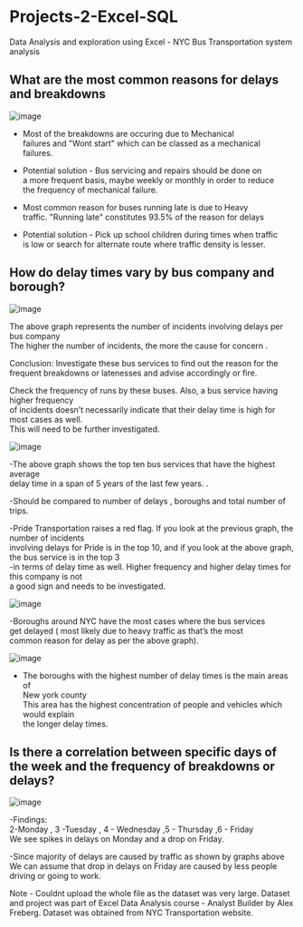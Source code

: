 # Projects-2-Excel-SQL
Data Analysis and exploration using Excel - NYC Bus Transportation system analysis

## What are the most common reasons for delays and breakdowns
![image](https://github.com/user-attachments/assets/0278cc79-5738-4ea8-8c5a-d74cda73f5f3)

-	Most of the breakdowns are occuring due to Mechanical						
failures and "Wont start" which can be classed as a mechanical						
failures.						
						
- Potential solution - Bus servicing and repairs should be done on 						
a more frequent basis, maybe weekly or monthly in order to reduce						
the frequency of mechanical failure. 

- Most common reason for buses running late is due to Heavy						
traffic.  "Running late" constitutes 93.5% of the reason for delays 						
						
- Potential solution - Pick up school children during times when traffic 						
is low or search for alternate route where traffic density is lesser.

## How do delay times vary by bus company and borough?	
![image](https://github.com/user-attachments/assets/e4737db4-4b73-4f26-839c-de40d009819f)

The above graph represents the number of incidents involving delays per bus company 								
The higher the number of incidents, the more the cause for concern .								
								
								
Conclusion: Investigate these bus services to find out the reason for the 								
frequent breakdowns or latenesses and advise accordingly or fire.								
								
Check the frequency of runs by these buses. Also, a bus service having higher frequency								
of incidents doesn’t necessarily indicate that their delay time is high for most cases as well.								
This will need to be further investigated.	

![image](https://github.com/user-attachments/assets/e98b05ca-5a50-4667-8b49-f4446c67ba44)

								
-The above graph shows the top ten bus services that have the highest average 									
delay time in a span of 5 years	 of the last few years. 		. 						
									
-Should be compared to number of delays , boroughs  and total number of trips.									
									
-Pride Transportation raises a red flag. If you look at the previous graph, the number of incidents 									
involving delays for Pride is in the top 10, and if you look at the above graph, the bus service is in the top 3 									
-in terms of delay time as well. Higher frequency and higher delay times for this company is not 									
a good sign and needs to be investigated.	

![image](https://github.com/user-attachments/assets/7aa0b1e8-8c95-4970-baf8-79a391d0b9c6)

-Boroughs around NYC have the most cases where the bus services 						
get delayed ( most likely due to heavy traffic as that’s the most						
common reason for delay as per the above graph).

![image](https://github.com/user-attachments/assets/26a3e432-33fe-496f-b592-99acd71e146e)

- The boroughs with the highest number of delay times is the main areas of 							
New york county							
This area has the highest concentration of people and vehicles which would explain							
the longer delay times.							
							

## Is there a correlation between specific days of the week and the frequency of breakdowns or delays?						
![image](https://github.com/user-attachments/assets/ba8ab132-0689-4f86-95d0-c06819cc7172)

-Findings:					
	2-Monday , 3 -Tuesday , 4 - Wednesday ,5 - Thursday ,6 - Friday						
	We see spikes in delays on Monday and a drop on Friday.						
							
-Since majority of delays are caused by traffic as shown by graphs above						
	We can assume that drop in delays on Friday are caused by less people						
	driving or going to work.		




 Note - Couldnt upload the whole file as the dataset was very large. Dataset and project was part of Excel Data Analysis course - Analyst Builder by Alex Freberg. Dataset 
 was obtained from NYC Transportation website.
							





						
















